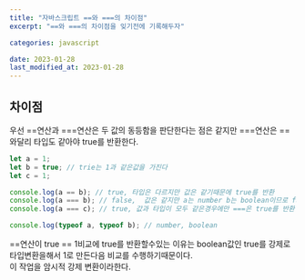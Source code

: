 ```yaml
---
title: "자바스크립트 ==와 ===의 차이점"
excerpt: "==와 ===의 차이점을 잊기전에 기록해두자"

categories: javascript

date: 2023-01-28
last_modified_at: 2023-01-28
---
```


## 차이점

우선 ==연산과 ===연산은 두 값의 동등함을 판단한다는 점은 같지만 ===연산은 ==와달리 타입도 같아야 true를 반환한다.

```javascript
let a = 1;
let b = true; // trie는 1과 같은값을 가진다
let c = 1;

console.log(a == b); // true, 타입은 다르지만 값은 같기때문에 true를 반환
console.log(a === b); // false,  값은 같지만 a는 number b는 boolean이므로 false반환
console.log(a === c); // true, 값과 타입이 모두 같은경우에만 ===은 true를 반환

console.log(typeof a, typeof b); // number, boolean
```

==연산이 true == 1비교에 true를 반환할수있는 이유는 boolean값인 true를 강제로 타입변환을해서 1로 만든다음 비교를 수행하기때문이다.  
이 작업을 암시적 강제 변환이라한다.
